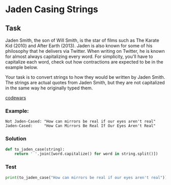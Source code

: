 # Jaden Casing Strings
## Task

Jaden Smith, the son of Will Smith, is the star of films such as The Karate Kid (2010) and After Earth (2013). Jaden is also known for some of his philosophy that he delivers via Twitter. When writing on Twitter, he is known for almost always capitalizing every word. For simplicity, you'll have to capitalize each word, check out how contractions are expected to be in the example below.

Your task is to convert strings to how they would be written by Jaden Smith. The strings are actual quotes from Jaden Smith, but they are not capitalized in the same way he originally typed them.

[codewars](https://www.codewars.com/kata/5390bac347d09b7da40006f6)
### Example:
```
Not Jaden-Cased: "How can mirrors be real if our eyes aren't real"
Jaden-Cased:     "How Can Mirrors Be Real If Our Eyes Aren't Real"
```

### Solution
```python
def to_jaden_case(string):
    return ' '.join([word.capitalize() for word in string.split()])
```

### Test 
```python
print(to_jaden_case("How can mirrors be real if our eyes aren't real"))
```
